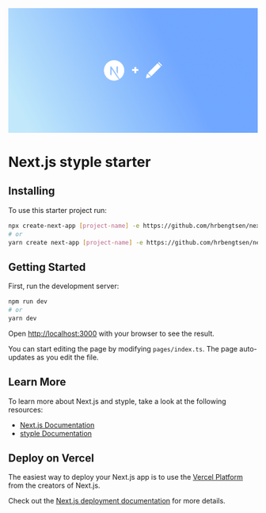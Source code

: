 <a href="https://styple.dev/">
  <img alt="nextjs styple starter hero image" src="public/starter-og.png">
</a>

# **Next.js styple starter**

## Installing

To use this starter project run:

```bash
npx create-next-app [project-name] -e https://github.com/hrbengtsen/nextjs-styple-starter.git
# or
yarn create next-app [project-name] -e https://github.com/hrbengtsen/nextjs-styple-starter.git
```

## Getting Started

First, run the development server:

```bash
npm run dev
# or
yarn dev
```

Open [http://localhost:3000](http://localhost:3000) with your browser to see the result.

You can start editing the page by modifying `pages/index.ts`. The page auto-updates as you edit the file.

## Learn More

To learn more about Next.js and styple, take a look at the following resources:

- [Next.js Documentation](https://nextjs.org/docs)
- [styple Documentation](https://styple.dev/docs)

## Deploy on Vercel

The easiest way to deploy your Next.js app is to use the [Vercel Platform](https://vercel.com/new?utm_medium=default-template&filter=next.js&utm_source=create-next-app&utm_campaign=create-next-app-readme) from the creators of Next.js.

Check out the [Next.js deployment documentation](https://nextjs.org/docs/deployment) for more details.
